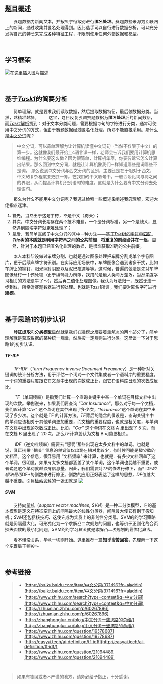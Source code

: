 ## [题目概述](https://tianchi.aliyun.com/competition/entrance/531810/introduction)
&emsp;&emsp;赛题数据为新闻文本，并按照字符级别进行**匿名处理**。赛题数据来源为互联网上的新闻，通过收集并匿名处理得到。因此选手可以自行进行数据分析，可以充分发挥自己的特长来完成各种特征工程，不限制使用任何外部数据和模型。

<br/>

## 学习框架
![在这里插入图片描述](https://img-blog.csdnimg.cn/20200721200002817.png?x-oss-process=image/watermark,type_ZmFuZ3poZW5naGVpdGk,shadow_10,text_aHR0cHM6Ly9ibG9nLmNzZG4ubmV0L3dlaXhpbl80MDgwNzcxNA==,size_16,color_FFFFFF,t_70)

<br/>

## 基于[*Task1*](https://tianchi.aliyun.com/notebook-ai/detail?spm=5176.12586969.1002.6.6406111aIKCSLV&postId=118252)的简要分析
 &emsp;&emsp;简单理解，就是要求我们读取数据，然后提取数据特征，最后做数据分类。当然，越精准越好。
 &emsp;&emsp;这里，题目反复强调赛题数据为**匿名处理**后的新闻数据，而[*Task1*解析](https://tianchi.aliyun.com/notebook-ai/detail?spm=5176.12586969.1002.6.6406111aIKCSLV&postId=118252)提到：对于文本分类问题，需要根据每句的字符进行分类，通常可使用中文分词的方式，但由于赛题数据经过匿名化处理，所以不能直接采用。那什么是[中文分词](https://baike.baidu.com/item/中文分词/371496?fr=aladdin)呢？

> 中文分词，可以简单理解为让计算机读懂中文词句（当然不仅限于中文）的第一步。这就像我们最开始上c语言课一样，老师会告诉我们要用计算机思维编程。为什么要这么做？因为很简单，计算机笨啊，你要告诉它怎么计算出结果。那么回到中文分词，就是让计算机像我们一样知道哪些是词哪些不是词。
> 那么说到中文分词与西文分词的区别，主要还是在于相对于西文，中文的复杂程度要更胜一筹。在我们的中文语句中，一般会淡化词与词之间的界限，从而提高计算机识别语句的难度，这就是为什么要有中文分词去处理语句。


 &emsp;&emsp;那么为什么不能用中文分词呢？我通过检索一些概述来阐述我的理解，欢迎大佬指点迷津。
 1. 首先，当然由于这是字符，不是中文（狗头）；
 2. 其次，中文分词长期存在两个技术难题，一个是分词标准，另一个是歧义，显然遇到匿名字符就更难处理了；
 3. 最后，我简单查阅了中文分词的其中一种方法——[基于*Trie*树的字符串匹配](http://zhanghonglun.cn/blog/中文分词一些思路的总结/)。***Trie*树的本质就是利用字符串之间的公共前缀，将重复的前缀合并在一起**。显然，针对于本题已经匿名化处理的数据，是很难获取准确的公共前缀。


&emsp;&emsp;本人本科毕设做过车牌分割，也就是通过图像处理把车牌分割成单个字符图片，便于后续车牌字符识别。在实际应用场景中，车牌图像会遇到诸多干扰，比如车牌上的铆钉、阳光照射阴影以及泥巴痕迹等等。这时候，普遍的做法是先对车牌图像进行一个预处理（由于编码能力所限，我用的是最大类间方差法，当然深度学习相关的方法更牛了～），然后再二值化处理图像。我认为万法归一，既然无法一步到位，所幸对赛题数据进行预处理。也就是*Task1*所言，我们要对匿名字符进行**建模**。

<br/>

## 基于思路1的初步认识
&emsp;&emsp;**特征提取**和**分类模型**显然就是我们在建模之后要着重解决的两个部分了，简单理解就是获取数据的某种统一规律，然后按一定规则进行分类。这里谈一下对于思路1的初步认识。

##### TF-IDF
&emsp;&emsp;*TF-IDF*（*Term Frequency-inverse Document Frequency*）是一种针对关键词的统计分析方法，用于评估一个词对一个文件集或者一个语料库的重要程度。一个词的重要程度跟它在文章中出现的次数成正比，跟它在语料库出现的次数成反比。

&emsp;&emsp; *TF*（单词频率）是指我们计算一个查询关键字中某一个单词在目标文档中出现的次数。举例说来，如果我们要查询 “*Car Insurance*”，那么对于每一个文档，我们都计算“*Car*” 这个单词在其中出现了多少次，“*Insurance*”这个单词在其中出现了多少次。这个就是 TF 的计算方法。*TF*背后的隐含的假设是，查询关键字中的单词应该相对于其他单词更加重要，而文档的重要程度，也就是相关度，与单词在文档中出现的次数成正比。比如，“*Car*” 这个单词在文档 A 里出现了 5 次，而在文档 B 里出现了 20 次，那么*TF*计算就认为文档 B 可能更相关。

&emsp;&emsp; *IDF*（逆文档频率）需要去 “惩罚”那些出现在太多文档中的单词。也就是说，真正携带 “相关” 信息的单词仅仅出现在相对比较少，有时候可能是极少数的文档里。这个信息，很容易用 “文档频率” 来计算，也就是，有多少文档涵盖了这个单词。很明显，如果有太多文档都涵盖了某个单词，这个单词也就越不重要，或者说是这个单词就越没有信息量。因此，我们需要对*TF*的值进行修正，而* IDF*的想法是用*DF*的倒数来进行修正。倒数的应用正好表达了这样的思想，*DF*值越大越不重要。引用[检索资料](http://easyai.tech/ai-definition/tf-idf/)的一张图就是
![&emsp;&emsp;](https://img-blog.csdnimg.cn/20200721215209421.png?x-oss-process=image/watermark,type_ZmFuZ3poZW5naGVpdGk,shadow_10,text_aHR0cHM6Ly9ibG9nLmNzZG4ubmV0L3dlaXhpbl80MDgwNzcxNA==,size_16,color_FFFFFF,t_70)

##### SVM
&emsp;&emsp;支持向量机（*support vector machines*, *SVM*）是一种二分类模型，它的基本模型是定义在特征空间上的间隔最大的线性分类器，间隔最大使它有别于感知机；*SVM*还包括核技巧，这使它成为实质上的非线性分类器。SVM的的学习策略就是间隔最大化，可形式化为一个求解凸二次规划的问题，也等价于正则化的合页损失函数的最小化问题。SVM的的学习算法就是求解凸二次规划的最优化算法。

&emsp;&emsp;看不懂没关系，毕竟一切刚开始。这里推荐一篇[**知乎高赞回答**](https://www.zhihu.com/question/21094489)，先理解一下这个东西是干嘛的～

<br/>


## 参考链接
>- [https://baike.baidu.com/item/中文分词/371496?fr=aladdin](https://baike.baidu.com/item/中文分词/371496?fr=aladdin)
>- [https://www.zhihu.com/search?type=content&q=中文分词](https://www.zhihu.com/search?type=content&q=中文分词)
>- [https://zhuanlan.zhihu.com/p/60267896](https://zhuanlan.zhihu.com/p/60267896)
>- [http://zhanghonglun.cn/blog/中文分词一些思路的总结/](http://zhanghonglun.cn/blog/中文分词一些思路的总结/)
>- [https://www.zhihu.com/question/19578687](https://www.zhihu.com/question/19578687)
>- [http://easyai.tech/ai-definition/tf-idf/](http://easyai.tech/ai-definition/tf-idf/)
>- [https://www.zhihu.com/question/21094489](https://www.zhihu.com/question/21094489)

<br/>

>如果有错误或者不严谨的地方，请务必给予指正，十分感谢。
